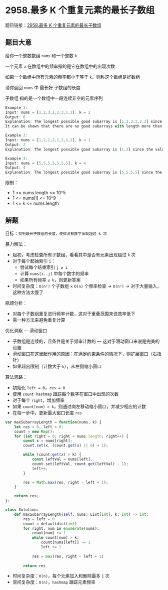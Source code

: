 # 2958.最多 K 个重复元素的最长子数组

题目链接：[2958.最多 K 个重复元素的最长子数组](https://leetcode.cn/problems/length-of-longest-subarray-with-at-most-k-frequency/)

## 题目大意

给你一个整数数组 `nums` 和一个整数 `k` 

一个元素 `x` 在数组中的频率指的是它在数组中的出现次数

如果一个数组中所有元素的频率都小于等于 `k`，则称这个数组是好数组

请你返回 `nums` 中 最长好 子数组的长度

子数组 指的是一个数组中一段连续非空的元素序列

```js
Example 1:
Input: nums = [1,2,3,1,2,3,1,2], k = 2
Output: 6
Explanation: The longest possible good subarray is [1,2,3,1,2,3] since the values 1, 2, and 3 occur at most twice in this subarray. Note that the subarrays [2,3,1,2,3,1] and [3,1,2,3,1,2] are also good.
It can be shown that there are no good subarrays with length more than 6.

Example 2:
Input: nums = [1,2,1,2,1,2,1,2], k = 1
Output: 2
Explanation: The longest possible good subarray is [1,2] since the values 1 and 2 occur at most once in this subarray. Note that the subarray [2,1] is also good. It can be shown that there are no good subarrays with length more than 2.

Example 3:
Input: nums = [5,5,5,5,5,5,5], k = 4
Output: 4
Explanation: The longest possible good subarray is [5,5,5,5] since the value 5 occurs 4 times in this subarray. It can be shown that there are no good subarrays with length more than 4.
```

限制：
- 1 <= nums.length <= 10^5
- 1 <= nums[i] <= 10^9
- 1 <= k <= nums.length

## 解题

目标：`找到最长子数组的长度，使得没有数字出现超过 k 次`

暴力解法：
- 起初，考虑检查所有子数组，看看其中是否有元素出现超过 `k` 次
- 对于每个起始索引 `i`：
  - 尝试每个结束索引 `j ≥ i`
  - 计算 `nums[i..j]` 中每个数字的频率
  - 如果所有频率 `≤ k`，则更新答案
- 时间复杂度：`O(n²)` 个子数组 × `O(n)` 个频率检查 → `O(n³)` → 对于大量输入，这种方法太慢了

瓶颈分析：
- 对每个子数组重复进行频率计数，这对于重叠范围来说效率低下
- 需一种方法来避免重复计算

优化洞察 — 滑动窗口
- 子数组是连续的，且条件是关于频率计数的 — 这对于滑动窗口来说是完美的设置
- 滑动窗口在这里起作用的原因：在满足约束条件的情况下，则扩展窗口（右指针）
- 如果超出限制（计数大于 `k`），从左侧缩小窗口

算法思路：
- 初始化 `left = 0`，`res = 0`
- 使用 `count hashmap` 跟踪每个数字在窗口中出现的次数
- 对于每个 `right`，增加频率
- 如果 `count[num] > k`，则通过向左移动缩小窗口，并减少相应的计数
- 在每一步中，更新最大窗口长度 `res`

```js
var maxSubarrayLength = function(nums, k) {
    let res = 0, left = 0;
    count = new Map();
    for (let right = 0; right < nums.length; right++) {
        const x = nums[right];
        count.set(x, (count.get(x) || 0) + 1);

        while (count.get(x) > k) {
            const leftVal = nums[left];
            count.set(leftVal, count.get(leftVal) - 1);
            left++;
        }

        res = Math.max(res, right - left + 1);
    }

    return res;
};
```
```python
class Solution:
    def maxSubarrayLength(self, nums: List[int], k: int) -> int:
        res = left = 0
        count = defaultdict(int)
        for right, num in enumerate(nums):
            count[num] += 1
            while count[num] > k:
                count[nums[left]] -= 1
                left += 1
            
            res = max(res, right - left + 1)
        
        return res
```

- 时间复杂度：`O(n)`，每个元素加入和删除最多 `1` 次
- 空间复杂度：`O(n)`，`hashmap` 跟踪元素频率